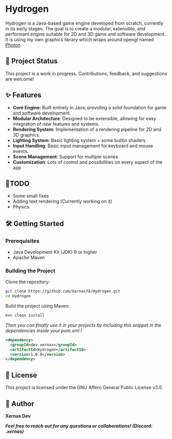 # Hydrogen
Hydrogen is a Java-based game engine developed from scratch, currently in its early stages. The goal is to create a modular, extensible, and performant engine suitable for 2D and 3D game and software development.
It is using my own graphics library which wraps around opengl named [Photon](https://github.com/Xernas78/Photon)

## 🚧 Project Status
This project is a work in progress. Contributions, feedback, and suggestions are welcome!

## ✨ Features
- **Core Engine**: Built entirely in Java, providing a solid foundation for game and software development.
- **Modular Architecture**: Designed to be extensible, allowing for easy integration of new features and systems.
- **Rendering System**: Implementation of a rendering pipeline for 2D and 3D graphics.
- **Lighting System**: Basic lighting system + some builtin shaders
- **Input Handling**: Basic input management for keyboard and mouse events.
- **Scene Management**: Support for multiple scenes
- **Customization**: Lots of control and possibilities on every aspect of the app

## 📃TODO
- Some small fixes
- Adding text rendering (Currently working on it)
- Physics

## 🛠️ Getting Started
### Prerequisites
- Java Development Kit (JDK) 8 or higher
- Apache Maven​

### Building the Project
Clone the repository:​
```bash
git clone https://github.com/Xernas78/Hydrogen.git
cd Hydrogen
```

Build the project using Maven:​
```bash
mvn clean install
```

*Then you can finally use it in your projects by including this snippet in the dependencies inside your pom.xml !*
```xml
<dependency>
  <groupId>dev.xernas</groupId>
  <artifactId>Hydrogen</artifactId>
  <version>1.0.0</version>
</dependency>
```

## 📄 License
This project is licensed under the GNU Affero General Public License v3.0.​

## 👤 Author
**Xernas Dev**

***Feel free to reach out for any questions or collaborations! (Discord: .xernas)***
